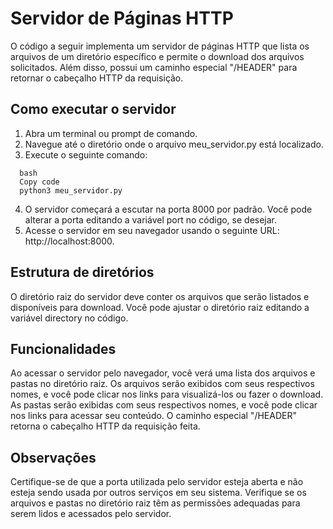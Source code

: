 # Servidor de Páginas HTTP

O código a seguir implementa um servidor de páginas HTTP que lista os arquivos de um diretório específico e permite o download dos arquivos solicitados. Além disso, possui um caminho especial "/HEADER" para retornar o cabeçalho HTTP da requisição.

## Como executar o servidor
  1. Abra um terminal ou prompt de comando.
  2. Navegue até o diretório onde o arquivo meu_servidor.py está localizado.
  3. Execute o seguinte comando:
  ```
    bash
    Copy code
    python3 meu_servidor.py
  ```
  4. O servidor começará a escutar na porta 8000 por padrão. Você pode alterar a porta editando a variável port no código, se desejar.
  5.   Acesse o servidor em seu navegador usando o seguinte URL: http://localhost:8000.

## Estrutura de diretórios
O diretório raiz do servidor deve conter os arquivos que serão listados e disponíveis para download.
Você pode ajustar o diretório raiz editando a variável directory no código.

## Funcionalidades
Ao acessar o servidor pelo navegador, você verá uma lista dos arquivos e pastas no diretório raiz.
Os arquivos serão exibidos com seus respectivos nomes, e você pode clicar nos links para visualizá-los ou fazer o download.
As pastas serão exibidas com seus respectivos nomes, e você pode clicar nos links para acessar seu conteúdo.
O caminho especial "/HEADER" retorna o cabeçalho HTTP da requisição feita.

## Observações
Certifique-se de que a porta utilizada pelo servidor esteja aberta e não esteja sendo usada por outros serviços em seu sistema.
Verifique se os arquivos e pastas no diretório raiz têm as permissões adequadas para serem lidos e acessados pelo servidor.